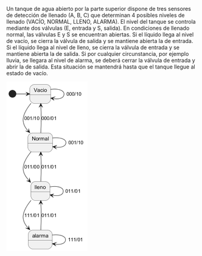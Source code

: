 Un tanque de agua abierto por la parte superior dispone de tres sensores de detección de llenado (A, B, C) que determinan 4 posibles niveles de llenado (VACÍO, NORMAL, LLENO, ALARMA). El  nivel del tanque se controla mediante dos válvulas (E, entrada y S, salida).
En condiciones de llenado normal, las válvulas E y S se encuentran abiertas.
Si el líquido llega al nivel de vacío, se  cierra la válvula de salida y se mantiene abierta la de entrada. Si el líquido llega al nivel de lleno, se cierra la válvula de entrada y se mantiene abierta la de salida. Si por cualquier circunstancia, por ejemplo lluvia, se llegara al nivel de alarma, se deberá cerrar la válvula de entrada y abrir la de salida. Esta situación se mantendrá hasta que el tanque llegue al estado de vacío.

![Ejerciocio 2](../Actividad1/imagenes_actividad1/diagrama_ejercicio2.png)

